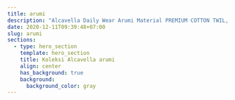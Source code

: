 ```yaml
---
title: arumi
description: "Alcavella Daily Wear Arumi Material PREMIUM COTTON TWIL, dengan desain simple dan tetap membuat kamu semakin percaya diri, yang bisa membuat aktivitas kamu terasa nyaman."
date: 2020-12-11T09:39:48+07:00
slug: arumi
sections:
  - type: hero_section
    template: hero_section
    title: Koleksi Alcavella arumi
    align: center
    has_background: true
    background:
      background_color: gray
---
```



